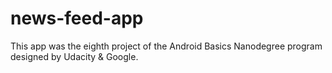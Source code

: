 # news-feed-app

This app was the eighth project of the Android Basics Nanodegree program designed by Udacity & Google.
